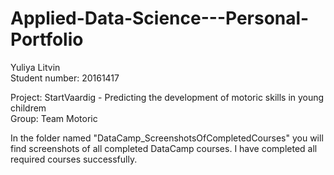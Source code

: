 # Applied-Data-Science---Personal-Portfolio

Yuliya Litvin 
<br>Student number: 20161417

Project: StartVaardig - Predicting the development of motoric skills in young childrem 
<br>Group: Team Motoric

In the folder named "DataCamp_ScreenshotsOfCompletedCourses" you will find screenshots of all completed DataCamp courses. I have completed all required courses successfully. 


